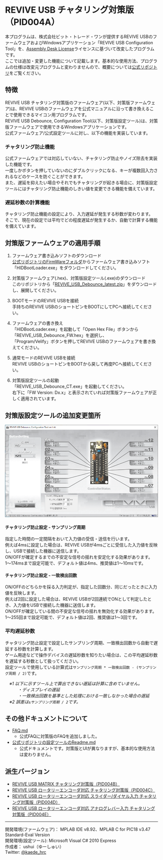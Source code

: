 #  REVIVE USB チャタリング対策版（PID004A）
本プログラムは、株式会社ビット・トレード・ワンが提供するREVIVE USBのファームウェアおよびWindowsアプリケーション「REVIVE USB Configuration Tool」を、[Assembly Desk License](https://raw.githubusercontent.com/ushui/REVIVE_USB_Debounce/master/LICENSE)ライセンスに基づいて改変したプログラムです。  
ここでは追加・変更した機能について記載します。基本的な使用方法、プログラムの仕様は改変元プログラムと変わりませんので、概要については[公式リポジトリ](https://github.com/bit-trade-one/REVIVE-USB)をご覧ください。  

## 特徴
REVIVE USB チャタリング対策版のファームウェア(以下、対策版ファームウェア)は、REVIVE USBのファームウェアを公式マニュアルに沿って書き換えることで使用できるマイコン用プログラムです。  
REVIVE USB Debounce, Configuration Tool(以下、対策版設定ツール)は、対策版ファームウェアで使用できるWindowsアプリケーションです。  
公式ファームウェア/公式設定ツールに対し、以下の機能を実装しています。  

### チャタリング防止機能
公式ファームウェアでは対応していない、チャタリング防止やノイズ除去を実装した機能です。  
一度しかボタンを押していないのにダブルクリックになる、キーが複数回入力されるなどのケースを防ぐことができます。  
また、遅延を抑えたい場合やそれでもチャタリングが起きる場合に、対策版設定ツールにはチャタリング防止機能のしきい値を変更できる機能を備えています。  

### 遅延秒数の計算機能
チャタリング防止機能の設定により、入力遅延が発生する秒数が変わります。  
そこで、現在の設定では平均でどの程度遅延が発生するか、自動で計算する機能を備えています。  

## 対策版ファームウェアの適用手順
1. ファームウェア書き込みソフトのダウンロード  
[公式リポジトリのFirmWareフォルダ](https://github.com/bit-trade-one/REVIVE-USB/tree/master/FirmWare)からファームウェア書き込みソフト「HIDBootLoader.exe」をダウンロードしてください。  

1. 対策版ファームウェア(.hex)、対策版設定ツール(.exe)のダウンロード  
このリポジトリから「[REVIVE_USB_Debounce_latest.zip](https://github.com/ushui/REVIVE_USB_Debounce/raw/master/REVIVE_USB_Debounce_latest.zip)」をダウンロードし、展開してください。  

1. BOOTモードのREVIVE USBを接続  
手持ちのREVIVE USBのショートピンをBOOTにしてPCへ接続してください。  

1. ファームウェアの書き換え  
「HIDBootLoader.exe」を起動して「Open Hex File」ボタンから「REVIVE_USB_Debounce_FW.hex」を選択し、  
「Program/Velify」ボタンを押してREVIVE USBのファームウェアを書き換えてください。  

1. 通常モードのREVIVE USBを接続  
REVIVE USBのショートピンをBOOTから戻して再度PCへ接続してください。  

1. 対策版設定ツールの起動  
「REVIVE_USB_Debounce_CT.exe」を起動してください。  
右下に「FW Version: Dx.x」と表示されていれば対策版ファームウェアが正しく適用されています。

## 対策版設定ツールの追加変更箇所
![REVIVE USB Debounce, Configuration Tool](https://raw.githubusercontent.com/ushui/REVIVE_USB_Debounce/master/revive_usb_debounce_ct.png "REVIVE USB Debounce, Configuration Toolのデジタル設定画面")
#### チャタリング防止設定 - サンプリング周期
指定した時間の一定間隔をおいて入力値の受信・送信を行います。  
例えば4msに設定した場合は、REVIVE USBが4msごとに受信した入力値を反映し、USBで接続した機器に送信します。  
ON/OFFが確定するまでの不安定な信号の揺れを安定化する効果があります。  
1～174msまで設定可能で、デフォルト値は4ms、推奨値は1～10msです。  

#### チャタリング防止設定 - 一致検出回数
ON/OFFのどちらかを採る入力判定が、指定した回数分、同じだったときに入力値を反映します。  
例えば2回に設定した場合は、REVIVE USBが2回連続でONとして判定したとき、入力値をUSBで接続した機器に送信します。  
ON/OFFが確定している間の不安定な信号の揺れを無効化する効果があります。  
1～255回まで設定可能で、デフォルト値は2回、推奨値は1～3回です。  

### 平均遅延秒数
チャタリング防止設定で設定したサンプリング周期、一致検出回数から自動で遅延する秒数を計算します。  
ゲーム用途などで操作デバイスの遅延秒数を知りたい場合は、この平均遅延秒数を遅延する秒数として扱ってください。  
設定ツールで使用している計算式は`サンプリング周期 * 一致検出回数 - (サンプリング周期 / 2)`です。  

　*※1 以下に示すツール上で算出できない遅延は計算に含めていません。*  
　　　*・ディスプレイの遅延*  
　　　*・一致検出回数を基準とした処理における一致しなかった場合の遅延*  
　*※2 誤差は`±サンプリング周期 / 2`です。*  

## その他ドキュメントについて
 - [FAQ.md](https://github.com/ushui/REVIVE_USB_Debounce/blob/master/FAQ.md)
   - 公式FAQに対策版のFAQを追加しました。
 - [公式リポジトリの設定ツールのReadme.md](https://github.com/bit-trade-one/REVIVE-USB/blob/master/App/Readme.md)
   - 公式ドキュメントです。対策版とUIが異なりますが、基本的な使用方法は変わりません。

## 派生バージョン
* [REVIVE USB MATRIX チャタリング対策版（PID004B）](https://github.com/ushui/REVIVE_USB_MATRIX_Debounce)
* [REVIVE USB ロータリーエンコーダ対応 チャタリング対策版（PID004C）](https://github.com/ushui/REVIVE_USB_RENC_Debounce)
* [REVIVE USB ロータリーエンコーダ対応 スライダー/ダイヤル入力 チャタリング対策版（PID004D）](https://github.com/ushui/REVIVE_USB_RENC_SD_Debounce)
* [REVIVE USB ロータリーエンコーダ対応 アナログレバー入力 チャタリング対策版（PID004E）](https://github.com/ushui/REVIVE_USB_RENC_AL_Debounce)

----

開発環境(ファームウェア)： MPLAB IDE v8.92、MPLAB C for PIC18 v3.47 Standard-Eval Version  
開発環境(設定ツール): Microsoft Visual C# 2010 Express  
作成者： ushui（ゆーしゅい）  
Twitter: [@kaede_hrc](https://twitter.com/kaede_hrc)  
